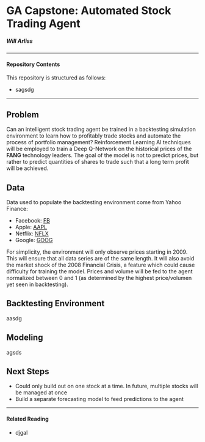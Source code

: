 # GA Capstone: Automated Stock Trading Agent
##### Will Arliss

---

#### Repository Contents

This repository is structured as follows:
 - sagsdg
   
---

## Problem

Can an intelligent stock trading agent be trained in a backtesting simulation environment to learn how to profitably trade stocks and automate the process of portfolio management? Reinforcement Learning AI techniques will be employed to train a Deep Q-Network on the historical prices of the **FANG** technology leaders. The goal of the model is not to predict prices, but rather to predict quantities of shares to trade such that a long term profit will be achieved.

## Data

Data used to populate the backtesting environment come from Yahoo Finance:
 - Facebook: [FB](https://finance.yahoo.com/quote/FB/history?period1=1337299200&period2=1601424000&interval=1d&filter=history&frequency=1d)
 - Apple: [AAPL](https://finance.yahoo.com/quote/AAPL/history?period1=345427200&period2=1601424000&interval=1d&filter=history&frequency=1d)
 - Netflix: [NFLX](https://finance.yahoo.com/quote/NFLX/history?period1=1022112000&period2=1601424000&interval=1d&filter=history&frequency=1d)
 - Google: [GOOG](https://finance.yahoo.com/quote/GOOG/history?period1=1092873600&period2=1601424000&interval=1d&filter=history&frequency=1d)
 
For simplicity, the environment will only observe prices starting in 2009. This will ensure that all data series are of the same length. It will also avoid the market shock of the 2008 Financial Crisis, a feature which could cause difficulty for training the model. Prices and volume will be fed to the agent normalized between 0 and 1 (as determined by the highest price/volumen yet seen in backtesting).

## Backtesting Environment

aasdg

## Modeling

agsds

## Next Steps

 - Could only build out on one stock at a time. In future, multiple stocks will be managed at once
 - Build a separate forecasting model to feed predictions to the agent 

---

#### Related Reading

 - djgal

